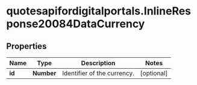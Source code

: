 # quotesapifordigitalportals.InlineResponse20084DataCurrency

## Properties

Name | Type | Description | Notes
------------ | ------------- | ------------- | -------------
**id** | **Number** | Identifier of the currency. | [optional] 


